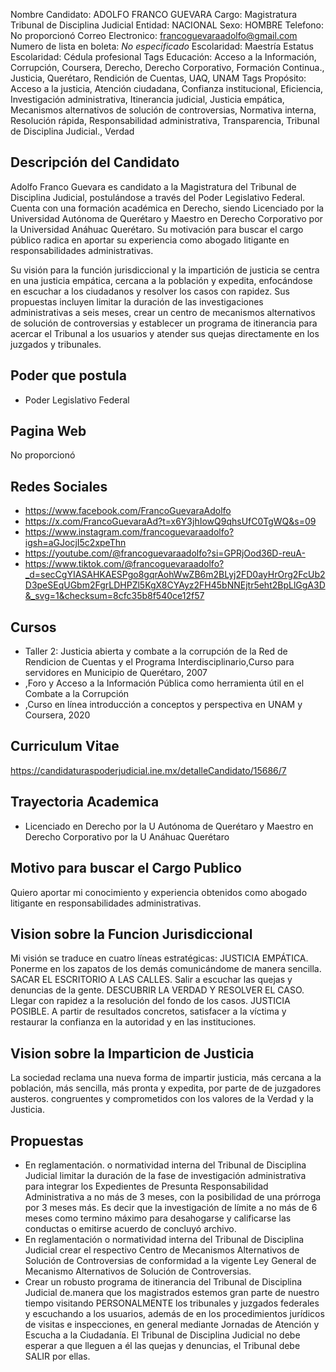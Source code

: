 Nombre Candidato: ADOLFO FRANCO GUEVARA
Cargo: Magistratura Tribunal de Disciplina Judicial
Entidad: NACIONAL
Sexo: HOMBRE
Telefono: No proporcionó
Correo Electronico: francoguevaraadolfo@gmail.com
Numero de lista en boleta: *No especificado*
Escolaridad: Maestría
Estatus Escolaridad: Cédula profesional
Tags Educación: Acceso a la Información, Corrupción, Coursera, Derecho, Derecho Corporativo, Formación Continua., Justicia, Querétaro, Rendición de Cuentas, UAQ, UNAM
Tags Propósito: Acceso a la justicia, Atención ciudadana, Confianza institucional, Eficiencia, Investigación administrativa, Itinerancia judicial, Justicia empática, Mecanismos alternativos de solución de controversias, Normativa interna, Resolución rápida, Responsabilidad administrativa, Transparencia, Tribunal de Disciplina Judicial., Verdad


## Descripción del Candidato 

Adolfo Franco Guevara es candidato a la Magistratura del Tribunal de Disciplina Judicial, postulándose a través del Poder Legislativo Federal. Cuenta con una formación académica en Derecho, siendo Licenciado por la Universidad Autónoma de Querétaro y Maestro en Derecho Corporativo por la Universidad Anáhuac Querétaro. Su motivación para buscar el cargo público radica en aportar su experiencia como abogado litigante en responsabilidades administrativas.

Su visión para la función jurisdiccional y la impartición de justicia se centra en una justicia empática, cercana a la población y expedita, enfocándose en escuchar a los ciudadanos y resolver los casos con rapidez. Sus propuestas incluyen limitar la duración de las investigaciones administrativas a seis meses, crear un centro de mecanismos alternativos de solución de controversias y establecer un programa de itinerancia para acercar el Tribunal a los usuarios y atender sus quejas directamente en los juzgados y tribunales.


## Poder que postula

- Poder Legislativo Federal


## Pagina Web

No proporcionó


## Redes Sociales

- https://www.facebook.com/FrancoGuevaraAdolfo
- https://x.com/FrancoGuevaraAd?t=x6Y3jhIowQ9qhsUfC0TgWQ&s=09
- https://www.instagram.com/francoguevaraadolfo?igsh=aGJocjI5c2xpeThn
- https://youtube.com/@francoguevaraadolfo?si=GPRjOod36D-reuA-
- https://www.tiktok.com/@francoguevaraadolfo?_d=secCgYIASAHKAESPgo8gqrAohWwZB6m2BLyj2FD0ayHrOrg2FcUb2D3peSEqUGbm2FgrLDHPZl5KgX8CYAyz2FH45bNNEjtr5eht2BpLlGgA3D&_svg=1&checksum=8cfc35b8f540ce12f57


## Cursos

- Taller 2: Justicia abierta y combate a la corrupción de la Red de Rendicion de Cuentas y el Programa Interdisciplinario,Curso  para servidores  en Municipio de Querétaro, 2007
- ,Foro y Acceso a la Información Pública como herramienta útil en el Combate a la Corrupción
- ,Curso en línea introducción a conceptos y perspectiva en UNAM y Coursera, 2020


## Curriculum Vitae

https://candidaturaspoderjudicial.ine.mx/detalleCandidato/15686/7


## Trayectoria Academica

- Licenciado en Derecho por la U Autónoma de Querétaro y Maestro en Derecho Corporativo por la U Anáhuac Querétaro


## Motivo para buscar el Cargo Publico

Quiero aportar mi conocimiento y experiencia obtenidos como abogado litigante en responsabilidades administrativas.


## Vision sobre la Funcion Jurisdiccional

Mi visión se traduce en cuatro líneas estratégicas: JUSTICIA EMPÁTICA. Ponerme en los zapatos de los demás comunicándome de manera sencilla. SACAR EL ESCRITORIO A LAS CALLES. Salir a escuchar las quejas y denuncias de la gente. DESCUBRIR LA VERDAD Y RESOLVER EL CASO. Llegar con rapidez a la resolución del fondo de los casos. JUSTICIA POSIBLE. A partir de resultados concretos, satisfacer a la víctima y restaurar la confianza en la autoridad y en las instituciones.


## Vision sobre la Imparticion de Justicia

La sociedad reclama una nueva forma de impartir justicia, más cercana a la población, más sencilla, más pronta y expedita, por parte de de juzgadores austeros. congruentes y comprometidos con los valores de la Verdad y la Justicia.


## Propuestas

- En reglamentación. o normatividad interna del Tribunal de Disciplina Judicial limitar la duración de la fase de investigación administrativa para integrar los Expedientes de Presunta Responsabilidad Administrativa a no más de 3 meses, con la posibilidad de una prórroga por 3 meses más. Es decir que la investigación de límite a no más de 6 meses como termino máximo para desahogarse y calificarse las conductas o emitirse acuerdo de concluyó archivo.
- En reglamentación o normatividad interna del Tribunal de Disciplina Judicial crear el respectivo Centro de Mecanismos Alternativos de Solución de Controversias de conformidad a la vigente Ley General de Mecanismo Alternativos de Solución de Controversias.
- Crear un robusto programa de itinerancia del Tribunal de Disciplina Judicial de.manera que los magistrados estemos gran parte de nuestro tiempo visitando PERSONALMENTE los tribunales y juzgados federales y escuchando a los usuarios, además de en los procedimientos jurídicos de visitas e inspecciones, en general mediante Jornadas de Atención y Escucha a la Ciudadanía. El Tribunal de Disciplina Judicial no debe esperar a que lleguen a él las quejas y denuncias, el Tribunal debe SALIR por ellas.

